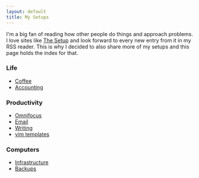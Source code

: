 ```yaml
---
layout: default
title: My Setups
---
```


I'm a big fan of reading how other people do things and approach problems. I
love sites like [The Setup](https://usesthis.com/) and look forward to every
new entry from it in my RSS reader. This is why I decided to also share more
of my setups and this page holds the index for that.

### Life
- [Coffee](https://unwiredcouch.com/setup/coffee)
- [Accounting](https://unwiredcouch.com/2015/06/08/accounting-the-unix-way.html)


### Productivity
- [Omnifocus](https://unwiredcouch.com/2014/05/13/omnifocus.html)
- [Email](https://unwiredcouch.com/2014/08/29/email-happiness.html)
- [Writing](https://unwiredcouch.com/2015/08/31/writing-workflow.html)
- [vim templates](https://unwiredcouch.com/bits/2014/07/22/productive-vim-with-templates.html)

### Computers
- [Infrastructure](https://unwiredcouch.com/2013/10/30/uncloud-your-life.html)
- [Backups](https://unwiredcouch.com/bits/2014/03/18/zfs-rsync-backups.html)
